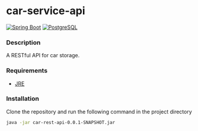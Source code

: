 # car-service-api

[![Spring Boot](https://img.shields.io/badge/Spring_Boot-F2F4F9?style=for-the-badge&logo=spring-boot)](https://spring.io/)
[![PostgreSQL](https://img.shields.io/badge/PostgreSQL-316192?style=for-the-badge&logo=postgresql&logoColor=white)](https://www.postgresql.org/)

### Description

A RESTful API for car storage.

### Requirements

* [JRE](https://www.java.com/de/download/manual.jsp)

### Installation

Clone the repository and run the following command in the project directory
```sh
java -jar car-rest-api-0.0.1-SNAPSHOT.jar
```
